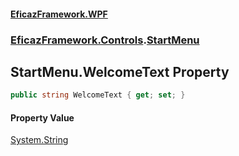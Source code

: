 #### [EficazFramework.WPF](EficazFrameworkWPF.md 'EficazFramework WPF')
### [EficazFramework.Controls](EficazFrameworkWPF.md#EficazFramework.Controls 'EficazFramework.Controls').[StartMenu](EficazFramework.Controls/StartMenu.md 'EficazFramework.Controls.StartMenu')

## StartMenu.WelcomeText Property

```csharp
public string WelcomeText { get; set; }
```

#### Property Value
[System.String](https://docs.microsoft.com/en-us/dotnet/api/System.String 'System.String')